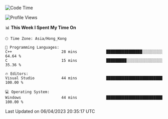 <!--START_SECTION:waka-->
![Code Time](http://img.shields.io/badge/Code%20Time-41%20hrs%2053%20mins-blue)

![Profile Views](http://img.shields.io/badge/Profile%20Views-0-blue)

📊 **This Week I Spent My Time On** 

```text
🕑︎ Time Zone: Asia/Hong_Kong

💬 Programming Languages: 
C++                      28 mins             ████████████████░░░░░░░░░   64.64 % 
C                        15 mins             █████████░░░░░░░░░░░░░░░░   35.36 % 

🔥 Editors: 
Visual Studio            44 mins             █████████████████████████   100.00 % 

💻 Operating System: 
Windows                  44 mins             █████████████████████████   100.00 % 
```


 Last Updated on 06/04/2023 20:35:17 UTC
<!--END_SECTION:waka-->
